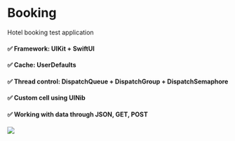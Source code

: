# Booking
Hotel booking test application

#### ✅ Framework: UIKit + SwiftUI
#### ✅ Cache: UserDefaults
#### ✅ Thread control: DispatchQueue + DispatchGroup + DispatchSemaphore
#### ✅ Custom cell using UINib
#### ✅ Working with data through JSON, GET, POST

![](https://media.giphy.com/media/n7nOOyW1sevdhWT3Gx/giphy.gif)

